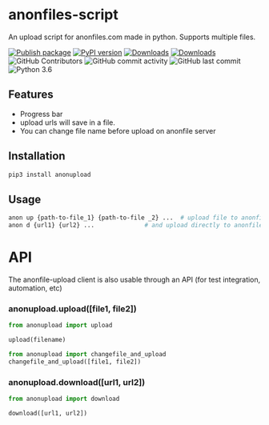 # anonfiles-script
An upload script for anonfiles.com made in python. Supports multiple files.

 [![Publish package](https://github.com/jakbin/anonupload/actions/workflows/publish.yml/badge.svg)](https://github.com/jakbin/anonupload/actions/workflows/publish.yml)
 [![PyPI version](https://badge.fury.io/py/anonupload.svg)](https://pypi.org/project/anonupload/)
 [![Downloads](https://pepy.tech/badge/anonupload/month)](https://pepy.tech/project/anonupload)
 [![Downloads](https://static.pepy.tech/personalized-badge/anonupload?period=total&units=international_system&left_color=green&right_color=blue&left_text=Total%20Downloads)](https://pepy.tech/project/anonupload)
 ![GitHub Contributors](https://img.shields.io/github/contributors/jakbin/anonupload)
 ![GitHub commit activity](https://img.shields.io/github/commit-activity/m/jakbin/anonupload)
 ![GitHub last commit](https://img.shields.io/github/last-commit/jakbin/anonupload)
 ![Python 3.6](https://img.shields.io/badge/python-3.6-yellow.svg)


## Features
- Progress bar
- upload urls will save in a file.
- You can change file name before upload on anonfile server


## Installation

```sh
pip3 install anonupload
```

## Usage 
```sh
anon up {path-to-file_1} {path-to-file _2} ...  # upload file to anonfile server
anon d {url1} {url2} ...              # and upload directly to anonfiles 
```

# API

The anonfile-upload client is also usable through an API (for test integration, automation, etc)

### anonupload.upload([file1, file2])

```py
from anonupload import upload

upload(filename)
```

```py
from anonupload import changefile_and_upload
changefile_and_upload([file1, file2])
```

### anonupload.download([url1, url2])

```py
from anonupload import download

download([url1, url2])
```
